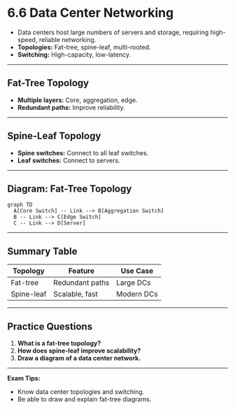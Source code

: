 # 6.6 Data Center Networking

- Data centers host large numbers of servers and storage, requiring high-speed, reliable networking.
- **Topologies:** Fat-tree, spine-leaf, multi-rooted.
- **Switching:** High-capacity, low-latency.

---

## Fat-Tree Topology
- **Multiple layers:** Core, aggregation, edge.
- **Redundant paths:** Improve reliability.

---

## Spine-Leaf Topology
- **Spine switches:** Connect to all leaf switches.
- **Leaf switches:** Connect to servers.

---

## Diagram: Fat-Tree Topology
```mermaid
graph TD
  A[Core Switch] -- Link --> B[Aggregation Switch]
  B -- Link --> C[Edge Switch]
  C -- Link --> D[Server]
```

---

## Summary Table
| Topology   | Feature         | Use Case      |
|------------|----------------|--------------|
| Fat-tree   | Redundant paths| Large DCs     |
| Spine-leaf | Scalable, fast | Modern DCs    |

---

## Practice Questions
1. **What is a fat-tree topology?**
2. **How does spine-leaf improve scalability?**
3. **Draw a diagram of a data center network.**

---

**Exam Tips:**
- Know data center topologies and switching.
- Be able to draw and explain fat-tree diagrams. 